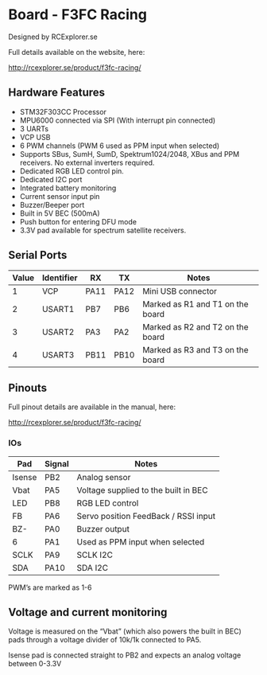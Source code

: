 # Board - F3FC Racing

Designed by RCExplorer.se

Full details available on the website, here:

http://rcexplorer.se/product/f3fc-racing/

## Hardware Features

* STM32F303CC Processor
* MPU6000 connected via SPI (With interrupt pin connected)
* 3 UARTs
* VCP USB
* 6 PWM channels (PWM 6 used as PPM input when selected)
* Supports SBus, SumH, SumD, Spektrum1024/2048, XBus and PPM receivers. No external inverters required.
* Dedicated RGB LED control pin.
* Dedicated I2C port
* Integrated battery monitoring
* Current sensor input pin
* Buzzer/Beeper port
* Built in 5V BEC (500mA) 
* Push button for entering DFU mode
* 3.3V pad available for spectrum satellite receivers.

## Serial Ports

| Value | Identifier   | RX           | TX           |  Notes                                                                                       |
| ----- | ------------ | ------------ | ------------ | ------------------------------------------------------------------------------------------- |
| 1     | VCP	        | PA11         | PA12         | Mini USB connector |
| 2     | USART1        | PB7          | PB6          | Marked as R1 and T1 on the board |
| 3     | USART2        | PA3          | PA2          | Marked as R2 and T2 on the board  |
| 4     | USART3        | PB11         | PB10         | Marked as R3 and T3 on the board  |

## Pinouts

Full pinout details are available in the manual, here:

http://rcexplorer.se/product/f3fc-racing/

### IOs

| Pad    | Signal         | Notes                                        |
| ------ | -------------- | -------------------------------------------- |
| Isense | PB2            | Analog sensor                                |
| Vbat   | PA5            | Voltage supplied to the built in BEC         |
| LED    | PB8            | RGB LED control                              |
| FB     | PA6            | Servo position FeedBack / RSSI input         |
| BZ-    | PA0            | Buzzer output                                |
| 6      | PA1            | Used as PPM input when selected              |
| SCLK   | PA9            | SCLK I2C                                     |
| SDA    | PA10           | SDA I2C                                      |


PWM’s are marked as 1-6

## Voltage and current monitoring

Voltage is measured on the “Vbat” (which also powers the built in BEC) pads through a voltage divider of 10k/1k connected to PA5.

Isense pad is connected straight to PB2 and expects an analog voltage between 0-3.3V